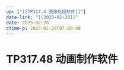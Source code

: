 ```yaml
---
up: ["[[TP317.4 图像处理软件]]"]
date-link: "[[2025-02-28]]"
date: 2025-02-28
ctime-p: 2025-02-28T07:00:40
---
```


# TP317.48 动画制作软件
